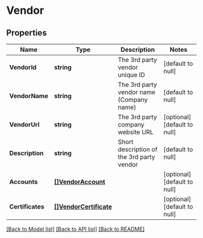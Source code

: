 # Vendor

## Properties
Name | Type | Description | Notes
------------ | ------------- | ------------- | -------------
**VendorId** | **string** | The 3rd party vendor unique ID | [default to null]
**VendorName** | **string** | The 3rd party vendor name (Company name) | [default to null]
**VendorUrl** | **string** | The 3rd party company website URL | [optional] [default to null]
**Description** | **string** | Short description of the 3rd party vendor | [default to null]
**Accounts** | [**[]VendorAccount**](VendorAccount.md) |  | [optional] [default to null]
**Certificates** | [**[]VendorCertificate**](VendorCertificate.md) |  | [optional] [default to null]

[[Back to Model list]](../README.md#documentation-for-models) [[Back to API list]](../README.md#documentation-for-api-endpoints) [[Back to README]](../README.md)

